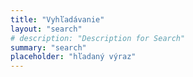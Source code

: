 ```yaml
---
title: "Vyhľadávanie"
layout: "search"
# description: "Description for Search"
summary: "search"
placeholder: "hľadaný výraz"
---
```

